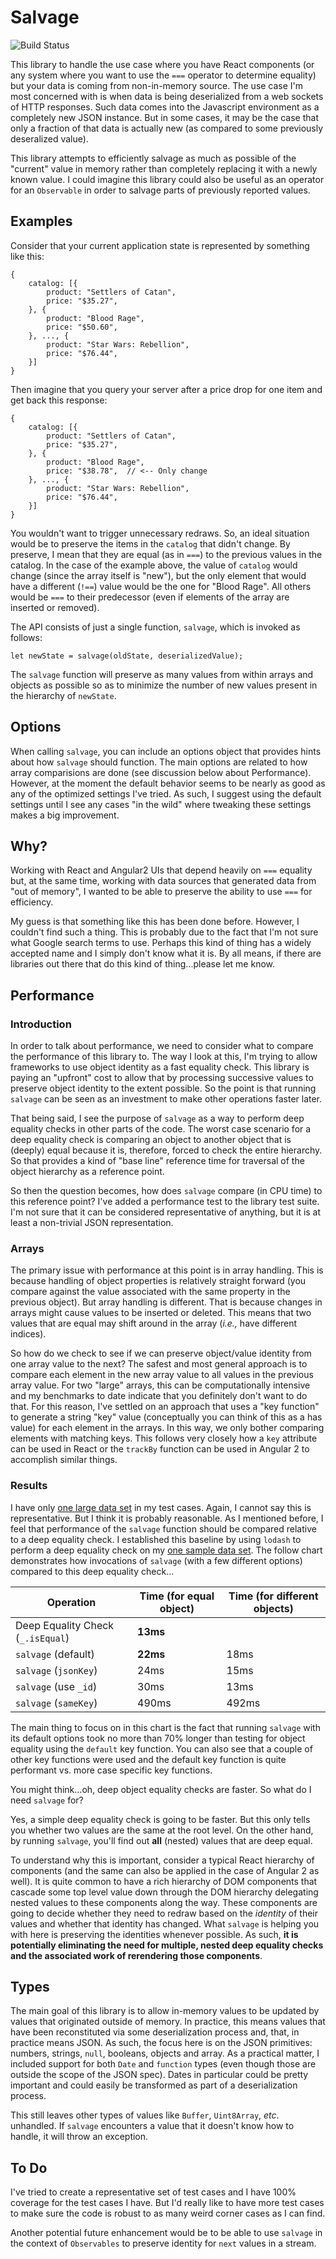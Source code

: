 # Salvage

![Build Status](https://travis-ci.org/xogeny/salvage.svg?branch=master)

This library to handle the use case where you have React components (or any system where you want to use
the `===` operator to determine equality) but your data is coming from non-in-memory source.  The use case
I'm most concerned with is when data is being deserialized from a web sockets of HTTP responses.  Such data
comes into the Javascript environment as a completely new JSON instance.  But in some cases, it may be
the case that only a fraction of that data is actually new (as compared to some previously deseralized
value).

This library attempts to efficiently salvage as much as possible of the "current" value in memory rather
than completely replacing it with a newly known value.  I could imagine this library could also be useful
as an operator for an `Observable` in order to salvage parts of previously reported values.

## Examples

Consider that your current application state is represented by something like this:

```
{
    catalog: [{
        product: "Settlers of Catan",
        price: "$35.27",
    }, {
        product: "Blood Rage",
        price: "$50.60",
    }, ..., {
        product: "Star Wars: Rebellion",
        price: "$76.44",
    }]
}
```

Then imagine that you query your server after a price drop for one item and get back this response:

```
{
    catalog: [{
        product: "Settlers of Catan",
        price: "$35.27",
    }, {
        product: "Blood Rage",
        price: "$38.78",  // <-- Only change
    }, ..., {
        product: "Star Wars: Rebellion",
        price: "$76.44",
    }]
}
```

You wouldn't want to trigger unnecessary redraws.  So, an ideal situation would be to preserve the
items in the `catalog` that didn't change.  By preserve, I mean that they are equal (as in `===`)
to the previous values in the catalog.  In the case of the example above, the value of `catalog` would
change (since the array itself is "new"), but the only element that would have a different (`!==`)
value would be the one for "Blood Rage".  All others would be `===` to their predecessor (even if
elements of the array are inserted or removed).

The API consists of just a single function, `salvage`, which is invoked as follows:

```
let newState = salvage(oldState, deserializedValue);
```

The `salvage` function will preserve as many values from within arrays and objects as possible so
as to minimize the number of new values present in the hierarchy of `newState`.

## Options

When calling `salvage`, you can include an options object that provides hints about how `salvage` should
function.  The main options are related to how array comparisions are done (see discussion below about
Performance).  However, at the moment the default behavior seems to be nearly as good as any of the
optimized settings I've tried.  As such, I suggest using the default settings until I see any cases
"in the wild" where tweaking these settings makes a big improvement.

## Why?

Working with React and Angular2 UIs that depend heavily on `===` equality but, at the same time, working
with data sources that generated data from "out of memory", I wanted to be able to preserve the ability
to use `===` for efficiency.

My guess is that something like this has been done before.  However, I couldn't find such a thing.  This
is probably due to the fact that I'm not sure what Google search terms to use.  Perhaps this kind of
thing has a widely accepted name and I simply don't know what it is.  By all means, if there are libraries
out there that do this kind of thing...please let me know.

## Performance

### Introduction

In order to talk about performance, we need to consider what to compare the performance of this library
to.  The way I look at this, I'm trying to allow frameworks to use object identity as a fast equality
check.  This library is paying an "upfront" cost to allow that by processing successive values to
preserve object identity to the extent possible.  So the point is that running `salvage` can be seen
as an investment to make other operations faster later.

That being said, I see the purpose of `salvage` as a way to perform deep equality checks in other parts
of the code.  The worst case scenario for a deep equality check is comparing an object to another object
that is (deeply) equal because it is, therefore, forced to check the entire hierarchy.  So that provides
a kind of "base line" reference time for traversal of the object hierarchy as a reference point.

So then the question becomes, how does `salvage` compare (in CPU time) to this reference point?  I've added
a performance test to the library test suite.  I'm not sure that it can be considered representative
of anything, but it is at least a non-trivial JSON representation.

### Arrays

The primary issue with performance
at this point is in array handling.  This is because handling of object properties is relatively straight
forward (you compare against the value associated with the same property in the previous object).  But
array handling is different.  That is because changes in arrays might cause values to be inserted or deleted.
This means that two values that are equal may shift around in the array (*i.e.,* have different indices).

So how do we check to see if we can preserve object/value identity from one array value to the next?
The safest and most general approach is to compare each element in the new array value to all values
in the previous array value.  For two "large" arrays, this can be computationally intensive and my
benchmarks to date indicate that you definitely don't want to do that.  For this reason, I've
settled on an approach that uses a "key function" to generate a string "key" value (conceptually
you can think of this as a has value) for each element in the arrays.  In this way, we only bother
comparing elements with matching keys.  This follows very closely how a `key` attribute can be used
in React or the `trackBy` function can be used in Angular 2 to accomplish similar things.

### Results

I have only [one large data set](https://github.com/xogeny/salvage/blob/master/samples/sample1.json)
in my test cases.  Again, I cannot say this is representative.  But I think it is probably reasonable.
As I mentioned before, I feel that performance of the `salvage` function should be compared relative
to a deep equality check.  I established this baseline by using `lodash` to perform a deep equality check
on my [one sample data set](https://github.com/xogeny/salvage/blob/master/samples/sample1.json).  The
follow chart demonstrates how invocations of `salvage` (with a few different options) compared to this
deep equality check...

| Operation               | Time (for equal object) | Time (for different objects) |
| ----------------------- | ----------------------- | ---------------------------- |
| Deep Equality Check (`_.isEqual`) | **13ms** |  |
| `salvage` (default) | **22ms** | 18ms |
| `salvage` (`jsonKey`) | 24ms | 15ms |
| `salvage` (use `_id`) | 30ms | 13ms |
| `salvage` (`sameKey`) | 490ms | 492ms |

The main thing to focus on in this chart is the fact that running `salvage` with its default
options took no more than 70% longer than testing for object equality using the `default` key
function.  You can also see that a couple of other key functions were used and the default key
function is quite performant vs. more case specific key functions.

You might think...oh, deep object equality checks are faster.  So what do I need `salvage` for?

Yes, a simple deep equality check is going to be faster.  But this only tells you whether two values
are the same at the root level.  On the other hand, by running `salvage`, you'll find out **all**
(nested) values that are deep equal.

To understand why this is important, consider a typical React hierarchy of components (and the same
can also be applied in the case of Angular 2 as well).  It is quite common to have a rich hierarchy
of DOM components that cascade some top level value down through the DOM hierarchy delegating nested
values to these components along the way.  These components are going to decide whether they need
to redraw based on the *identity* of their values and whether that identity has changed.  What `salvage`
is helping you with here is preserving the identities whenever possible.  As such, **it is potentially
eliminating the need for multiple, nested deep equality checks and the associated work of rerendering
those components**.

## Types

The main goal of this library is to allow in-memory values to be updated by values that originated
outside of memory.  In practice, this means values that have been reconstituted via some deserialization
process and, that, in practice means JSON.  As such, the focus here is on the JSON primitives: numbers,
strings, `null`, booleans, objects and array.  As a practical matter, I included support for both `Date`
and `function` types (even though those are outside the scope of the JSON spec).  Dates in particular could
be pretty important and could easily be transformed as part of a deserialization process.

This still leaves other types of values like `Buffer`, `Uint8Array`, *etc*. unhandled.  If `salvage` encounters
a value that it doesn't know how to handle, it will throw an exception.

## To Do

I've tried to create a representative set of test cases and I have 100% coverage for the test cases
I have.  But I'd really like to have more test cases to make sure the code is robust to as many
weird corner cases as I can find.

Another potential future enhancement would be to be able to use `salvage` in the context of `Observables`
to preserve identity for `next` values in a stream.